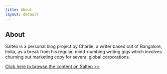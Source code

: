 ```yaml
---
title: About
layout: default
---
```


## About

Salteo is a personal blog project by Charlie, a writer based out of Bangalore, India, as a break from his regular, mind-numbing writing gigs which involves churning out marketing copy for several global corporations.

[Click here to browse the content on Salteo >>](/Browse)


